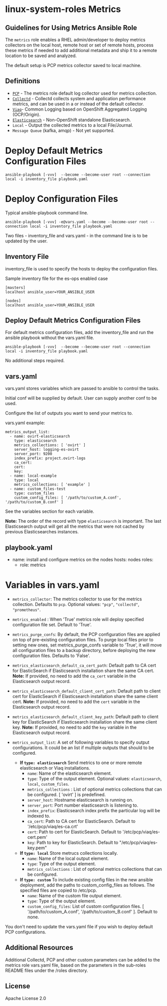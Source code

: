 linux-system-roles Metrics
==========================

Guidelines for Using Metrics Ansible Role
-----------------------------------------

The `metrics` role enables a RHEL admin/developer to deploy metrics collectors on the local host, remote host or set of remote hosts,
process these metrics if needed to add additional metadata and ship it to a remote location to be saved and analyzed.

The default setup is PCP metrics collector saved to local machine.

Definitions
-----------

  - [`PCP`](https://pcp.io/) - The metrics role default log collector used for metrics collection.
  - [`Collectd`](https://collectd.org/) - Collectd collects system and application performance metrics, and can be used in a or instead of the default collector.
  - [`Viaq`](https://docs.okd.io/latest/install_config/aggregate_logging.html)- Common Logging based on OpenShift Aggregated Logging (OCP/Origin).
  - [`Elasticsearch`](https://www.elastic.co/) - Non-OpenShift standalone Elasticsearch.
  - `Local` - Output the collected metrics to a local File/Journal.
  - `Message Queue` (kafka, amqp) - Not yet supported.

Deploy Default Metrics Configuration Files
==========================================


``` ansible-playbook [-vvv]  --become --become-user root --connection local -i inventory_file playbook.yaml ```

Deploy Configuration Files
===========================

Typical ansible-playbook command line.

``` ansible-playbook [-vvv] -e@vars.yaml --become --become-user root --connection local -i inventory_file playbook.yaml ```

Two files - inventory_file and vars.yaml - in the command line is to be updated by the user.

Inventory File
--------------
inventory_file is used to specify the hosts to deploy the configuration files.

   Sample inventory file for the es-ops enabled case
```
[masters]
localhost ansible_user=YOUR_ANSIBLE_USER

[nodes]
localhost ansible_user=YOUR_ANSIBLE_USER
```

Deploy Default Metrics Configuration Files
------------------------------------------

For default metrics configuration files, add the inventory_file and run the ansible playbook without the vars.yaml file.

``` ansible-playbook [-vvv]  --become --become-user root --connection local -i inventory_file playbook.yaml ```

No additional steps required.

vars.yaml
---------

vars.yaml stores variables which are passed to ansible to control the tasks.

Initial conf will be supplied by default.
User can supply another conf to be used.

Configure the list of outputs you want to send your metrics to.


vars.yaml example:

```
metrics_output_list:
  - name: ovirt-elasticsearch
    type: elasticsearch
    metrics_collections: [ 'ovirt' ]
    server_host: logging-es-ovirt
    server_port: 9200
    index_prefix: project.ovirt-logs
    ca_cert:
    cert:
    key:
  - name: local-example
    type: local
    metrics_collections: [ 'example' ]
  - name: custom_files-test
    type: custom_files
    custom_config_files: [ '/path/to/custom_A.conf', '/path/to/custom_B.conf' ]
```

   See the variables section for each variable.

**Note:** The order of the record with type  `elasticsearch` is important. The last Elasticsearch output will get all the metrics that were not cached by previous Elasticsearches instances.

playbook.yaml
-------------

- name: install and configure metrics on the nodes
  hosts: nodes
  roles:
    - role: metrics


Variables in vars.yaml
======================

- `metrics_collector`: The metrics collector to use for the metrics collection. Defaults to `pcp`. Optional values: `"pcp"`, `"collectd"`, `"prometheus"`.
- `metrics_enabled` : When 'True' metrics role will deploy specified configuration file set. Default to 'True'.
- `metrics_purge_confs`: By default, the PCP configuration files are applied on top of pre-existing configuration files. To purge local files prior to setting new ones, set metrics_purge_confs variable to 'True', it will move all configuration files to a backup directory, before deploying the new configuration files. Defaults to 'False'.


- `metrics_elasticsearch_default_ca_cert_path`: Default path to CA cert for ElasticSearch if Elasticsearch installation share the same CA cert. **Note:** If provided, no need to add the `ca_cert` variable in the Elasticsearch output record.
- `metrics_elasticsearch_default_client_cert_path`: Default path to client cert for ElasticSearch if Elasticsearch installation share the same client cert. **Note:** If provided, no need to add the `cert` variable in the Elasticsearch output record.
- `metrics_elasticsearch_default_client_key_path`: Default path to client key for ElasticSearch if Elasticsearch installation share the same client key. **Note:** If provided, no need to add the `key` variable in the Elasticsearch output record.
- `metrics_output_list`: A set of following variables to specify output configurations.  It could be an list if multiple outputs that should to be configured.
   -  **If `type: elasticsearch`** Send metrics to one or more remote elasticsearch or Viaq installations.
      - `name`: Name of the elasticsearch element.
      - `type`: Type of the output element. Optional values: `elasticsearch`, `local`, `custom_files`.
      - `metrics_collections` : List of optional metrics collections that can be configured. [ 'ovirt' ] is predefined.
      - `server_host`: Hostname elasticsearch is running on.
      - `server_port`: Port number elasticsearch is listening to.
      - `index_prefix`: Elasticsearch index prefix the particular log will be indexed to.
      - `ca_cert`: Path to CA cert for ElasticSearch.  Default to '/etc/pcp/viaq/es-ca.crt'
      - `cert`: Path to cert for ElasticSearch.  Default to '/etc/pcp/viaq/es-cert.pem'
      - `key`: Path to key for ElasticSearch.  Default to "/etc/pcp/viaq/es-key.pem"
   -  **If `type: local`** Store metrucs collections locally.
      - `name`: Name of the local output element.
      - `type`: Type of the output element.
      - `metrics_collections` : List of optional metrics collections that can be configured.
   -  **If `type: custom`** To include existing config files in the new ansible deployment, add the paths to custom_config_files as follows.  The specified files are copied to /etc/pcp.
      - `name`: Name of the custom file output element.
      - `type`: Type of the output element.
      - `custom_config_files`: List of custom configuration files. [ '/path/to/custom_A.conf', '/path/to/custom_B.conf' ]. Default to none.



You don't need to update the vars.yaml file if you wish to deploy default PCP configurations.


Additional Resources
--------------------

Additional Collectd, PCP and other custom parameters can be added to the metrics role vars.yaml file,
based on the parameters in the sub-roles README files under the /roles directory.



License
-------

Apache License 2.0

